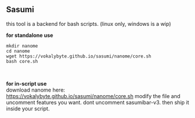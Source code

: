 ## Sasumi

this tool is a backend for bash scripts. (linux only, windows is a wip)

**for standalone use**<br>
```
mkdir nanome
cd nanome
wget https://vokalybyte.github.io/sasumi/nanome/core.sh
bash core.sh
```
<br>

**for in-script use**<br>
download nanome here: https://vokalybyte.github.io/sasumi/nanome/core.sh
modify the file and uncomment features you want. dont uncomment sasumibar-v3. then ship it inside your script.

